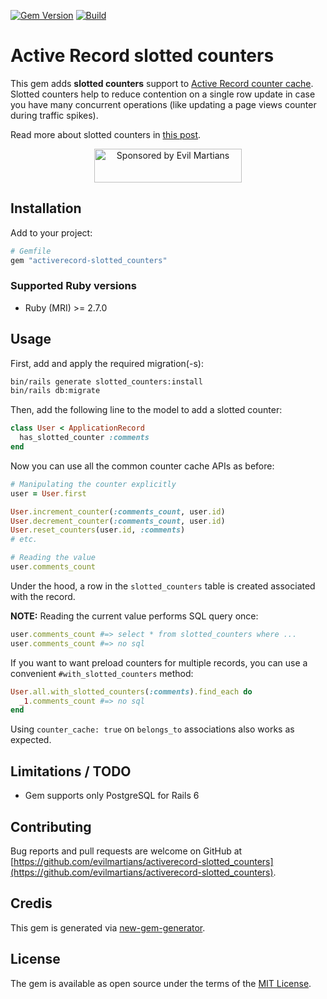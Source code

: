 [![Gem Version](https://badge.fury.io/rb/activerecord-slotted_counters.svg)](https://rubygems.org/gems/activerecord-slotted_counters) [![Build](https://github.com/evilmartians/activerecord-slotted_counters/workflows/Build/badge.svg)](https://github.com/evilmartians/activerecord-slotted_counters/actions)

# Active Record slotted counters

This gem adds **slotted counters** support to [Active Record counter cache][counter-cache]. Slotted counters help to reduce contention on a single row update in case you have many concurrent operations (like updating a page views counter during traffic spikes).

Read more about slotted counters in [this post](https://planetscale.com/blog/the-slotted-counter-pattern).

<p align="center">
  <a href="https://evilmartians.com/?utm_source=active-record-slotted-counters">
    <img src="https://evilmartians.com/badges/sponsored-by-evil-martians.svg"
         alt="Sponsored by Evil Martians" width="236" height="54">
  </a>
</p>

## Installation

Add to your project:

```ruby
# Gemfile
gem "activerecord-slotted_counters"
```

### Supported Ruby versions

- Ruby (MRI) >= 2.7.0

## Usage

First, add and apply the required migration(-s):

```sh
bin/rails generate slotted_counters:install
bin/rails db:migrate
```

Then, add the following line to the model to add a slotted counter:

```ruby
class User < ApplicationRecord
  has_slotted_counter :comments
end
```

Now you can use all the common counter cache APIs as before:

```ruby
# Manipulating the counter explicitly
user = User.first

User.increment_counter(:comments_count, user.id)
User.decrement_counter(:comments_count, user.id)
User.reset_counters(user.id, :comments)
# etc.

# Reading the value
user.comments_count
```

Under the hood, a row in the `slotted_counters` table is created associated with the record.

**NOTE:** Reading the current value performs SQL query once:

```ruby
user.comments_count #=> select * from slotted_counters where ...
user.comments_count #=> no sql
```

If you want to want preload counters for multiple records, you can use a convenient `#with_slotted_counters` method:

```ruby
User.all.with_slotted_counters(:comments).find_each do
  _1.comments_count #=> no sql
end
```

Using `counter_cache: true` on `belongs_to` associations also works as expected.

## Limitations / TODO

- Gem supports only PostgreSQL for Rails 6

## Contributing

Bug reports and pull requests are welcome on GitHub at [https://github.com/evilmartians/activerecord-slotted_counters](https://github.com/evilmartians/activerecord-slotted_counters).

## Credis

This gem is generated via [new-gem-generator](https://github.com/palkan/new-gem-generator).

## License

The gem is available as open source under the terms of the [MIT License](http://opensource.org/licenses/MIT).

[counter-cache]: https://api.rubyonrails.org/classes/ActiveRecord/CounterCache/ClassMethods.html
